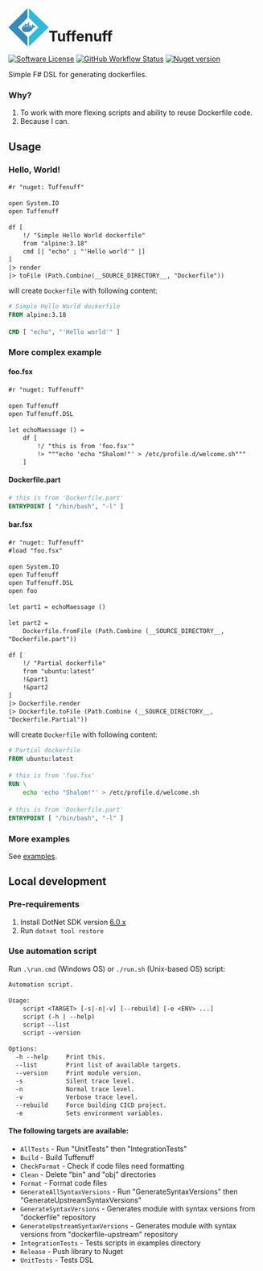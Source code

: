 <img align="left" width="80" height="76" src="imgs/logo.png" alt="logo">

# Tuffenuff

[![Software License](https://img.shields.io/github/license/blbrdv/Tuffenuff?style=flat-square)](LICENSE)
[![GitHub Workflow Status](https://img.shields.io/github/actions/workflow/status/blbrdv/Tuffenuff/release.yaml?style=flat-square)](https://github.com/blbrdv/Tuffenuff/actions?query=branch%3Arelease)
[![Nuget version](https://img.shields.io/nuget/v/Tuffenuff?style=flat-square)](https://www.nuget.org/packages/Tuffenuff/)

Simple F# DSL for generating dockerfiles.

### Why?

1. To work with more flexing scripts and ability to reuse Dockerfile code.
2. Because I can.

## Usage

### Hello, World!

```f#
#r "nuget: Tuffenuff"

open System.IO
open Tuffenuff

df [
    !/ "Simple Hello World dockerfile"
    from "alpine:3.18"
    cmd [| "echo" ; "'Hello world'" |]
]
|> render
|> toFile (Path.Combine(__SOURCE_DIRECTORY__, "Dockerfile"))
```

will create `Dockerfile` with following content:

```Dockerfile
# Simple Hello World dockerfile
FROM alpine:3.18

CMD [ "echo", "'Hello world'" ]
```

### More complex example

#### foo.fsx

```f#
#r "nuget: Tuffenuff"

open Tuffenuff
open Tuffenuff.DSL

let echoMaessage () =
    df [
        !/ "this is from 'foo.fsx'"
        !> """echo 'echo "Shalom!"' > /etc/profile.d/welcome.sh"""
    ]
```

#### Dockerfile.part

```Dockerfile
# this is from 'Dockerfile.part'
ENTRYPOINT [ "/bin/bash", "-l" ]
```

#### bar.fsx

```f#
#r "nuget: Tuffenuff"
#load "foo.fsx"

open System.IO
open Tuffenuff
open Tuffenuff.DSL
open foo

let part1 = echoMaessage ()

let part2 =
    Dockerfile.fromFile (Path.Combine (__SOURCE_DIRECTORY__, "Dockerfile.part"))

df [
    !/ "Partial dockerfile"
    from "ubuntu:latest"
    !&part1
    !&part2
]
|> Dockerfile.render
|> Dockerfile.toFile (Path.Combine (__SOURCE_DIRECTORY__, "Dockerfile.Partial"))

```

will create `Dockerfile` with following content:

```Dockerfile
# Partial dockerfile
FROM ubuntu:latest

# this is from 'foo.fsx'
RUN \
    echo 'echo "Shalom!"' > /etc/profile.d/welcome.sh

# this is from 'Dockerfile.part'
ENTRYPOINT [ "/bin/bash", "-l" ]
```

### More examples

See [examples](examples/).

## Local development

### Pre-requirements

1. Install DotNet SDK version [6.0.x](https://dotnet.microsoft.com/download/dotnet/6.0)
2. Run `dotnet tool restore`

### Use automation script

Run `.\run.cmd` (Windows OS) or `./run.sh` (Unix-based OS) script:

```
Automation script.

Usage:
    script <TARGET> [-s|-n|-v] [--rebuild] [-e <ENV> ...]
    script (-h | --help)
    script --list
    script --version

Options:
  -h --help     Print this.
  --list        Print list of available targets.
  --version     Print module version.
  -s            Silent trace level.
  -n            Normal trace level.
  -v            Verbose trace level.
  --rebuild     Force building CICD project.
  -e            Sets environment variables.
```

#### The following targets are available:

 - `AllTests` - Run "UnitTests" then "IntegrationTests"
 - `Build` - Build Tuffenuff
 - `CheckFormat` - Check if code files need formatting
 - `Clean` - Delete "bin" and "obj" directories
 - `Format` - Format code files
 - `GenerateAllSyntaxVersions` - Run "GenerateSyntaxVersions" then "GenerateUpstreamSyntaxVersions"
 - `GenerateSyntaxVersions` - Generates module with syntax versions from "dockerfile" repository
 - `GenerateUpstreamSyntaxVersions` - Generates module with syntax versions from "dockerfile-upstream" repository
 - `IntegrationTests` - Tests scripts in examples directory
 - `Release` - Push library to Nuget
 - `UnitTests` - Tests DSL
